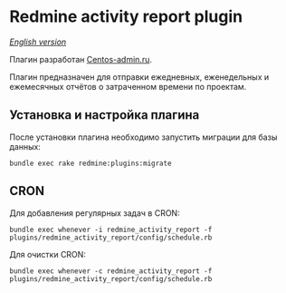 # Redmine activity report plugin

*[English version](README.md)*

Плагин разработан [Centos-admin.ru](http://centos-admin.ru/).

Плагин предназначен для отправки ежедневных, еженедельных и ежемесячных отчётов о затраченном времени по проектам.

## Установка и настройка плагина

После установки плагина необходимо запустить миграции для базы данных:

```
bundle exec rake redmine:plugins:migrate
```

## CRON

Для добавления регулярных задач в CRON:

```
bundle exec whenever -i redmine_activity_report -f plugins/redmine_activity_report/config/schedule.rb
```

Для очистки CRON:

```
bundle exec whenever -c redmine_activity_report -f plugins/redmine_activity_report/config/schedule.rb
```

